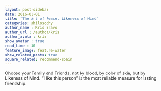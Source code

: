 ```yaml
---
layout: post-sidebar
date: 2016-01-01
title: "The Art of Peace: Likeness of Mind"
categories: philosophy
author_name : Kris Bravo
author_url : /author/kris
author_avatar: kris
show_avatar : true
read_time : 30
feature_image: feature-water
show_related_posts: true
square_related: recommend-spain
---
```


Choose your Family and Friends, not by blood, by color of skin, but by Likeness of Mind. “I like this person” is the most reliable measure for lasting friendship.
